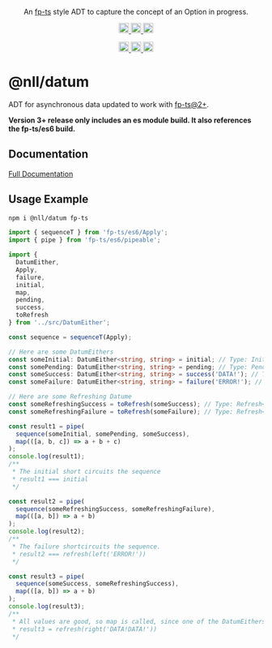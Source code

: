 <p align="center">
  An <a href="https://www.github.com/gcanti/fp-ts">fp-ts</a> style ADT to capture the concept of an Option in progress.
</p>

<p align="center">
  <a href="https://travis-ci.org/baetheus/datum">
    <img src="https://img.shields.io/travis/baetheus/datum/master.svg" alt="build status" height="20">
  </a>
  <a href='https://coveralls.io/github/baetheus/datum?branch=master'>
    <img src='https://coveralls.io/repos/github/baetheus/datum/badge.svg?branch=master' alt='Coverage Status' height="20"/>
  </a>
  <a href="https://www.npmjs.com/package/@nll/datum">
    <img src="https://img.shields.io/npm/dm/@nll/datum.svg" alt="npm downloads" height="20">
  </a>
</p>

<p align="center">
  <a href="https://david-dm.org/baetheus/datum">
    <img src="https://img.shields.io/david/baetheus/datum.svg" alt="dependency status" height="20">
  </a>
  <a href="https://david-dm.org/baetheus/datum?type=dev">
    <img src="https://img.shields.io/david/dev/baetheus/datum.svg" alt="dev dependency status" height="20">
  </a>
  <a href="https://david-dm.org/baetheus/datum?type=peer">
    <img src="https://img.shields.io/david/peer/baetheus/datum.svg" alt="peer dependency status" height="20">
  </a>
</p>

# @nll/datum

ADT for asynchronous data updated to work with [fp-ts@2+](https://github.com/gcanti/fp-ts).

**Version 3+ release only includes an es module build. It also references the fp-ts/es6 build.**

## Documentation

[Full Documentation](https://baetheus.github.io/datum/)

## Usage Example

```bash
npm i @nll/datum fp-ts
```

```typescript
import { sequenceT } from 'fp-ts/es6/Apply';
import { pipe } from 'fp-ts/es6/pipeable';

import {
  DatumEither,
  Apply,
  failure,
  initial,
  map,
  pending,
  success,
  toRefresh
} from '../src/DatumEither';

const sequence = sequenceT(Apply);

// Here are some DatumEithers
const someInitial: DatumEither<string, string> = initial; // Type: Initial
const somePending: DatumEither<string, string> = pending; // Type: Pending
const someSuccess: DatumEither<string, string> = success('DATA!'); // Type: Replete<Right<string>>
const someFailure: DatumEither<string, string> = failure('ERROR!'); // Type: Replete<Left<string>>

// Here are some Refreshing Datume
const someRefreshingSuccess = toRefresh(someSuccess); // Type: Refresh<Right<string>>
const someRefreshingFailure = toRefresh(someFailure); // Type: Refresh<Left<string>>

const result1 = pipe(
  sequence(someInitial, somePending, someSuccess),
  map(([a, b, c]) => a + b + c)
);
console.log(result1);
/**
 * The initial short circuits the sequence
 * result1 === initial
 */

const result2 = pipe(
  sequence(someRefreshingSuccess, someRefreshingFailure),
  map(([a, b]) => a + b)
);
console.log(result2);
/**
 * The failure shortcircuits the sequence.
 * result2 === refresh(left('ERROR!'))
 */

const result3 = pipe(
  sequence(someSuccess, someRefreshingSuccess),
  map(([a, b]) => a + b)
);
console.log(result3);
/**
 * All values are good, so map is called, since one of the DatumEithers is refreshing, the sequence is refreshing
 * result3 = refresh(right('DATA!DATA!'))
 */
```
